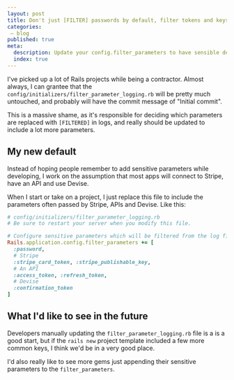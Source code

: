 ```yaml
---
layout: post
title: Don't just [FILTER] passwords by default, filter tokens and keys!
categories:
 – blog
published: true
meta:
  description: Update your config.filter_parameters to have sensible defaults, so logs don't have sensitive information in them.
  index: true
---
```


I've picked up a lot of Rails projects while being a contractor. Almost always, I can grantee that the `config/initializers/filter_parameter_logging.rb` will be pretty much untouched, and probably will have the commit message of "Initial commit".

This is a massive shame, as it's responsible for deciding which parameters are replaced with `[FILTERED]` in logs, and really should be updated to include a lot more parameters.

## My new default

Instead of hoping people remember to add sensitive parameters while developing, I work on the assumption that most apps will connect to Stripe, have an API and use Devise.

When I start or take on a project, I just replace this file to include the parameters often passed by Stripe, APIs and Devise. Like this:

```ruby
# config/initializers/filter_parameter_logging.rb
# Be sure to restart your server when you modify this file.

# Configure sensitive parameters which will be filtered from the log file.
Rails.application.config.filter_parameters += [
  :password,
  # Stripe
  :stripe_card_token, :stripe_publishable_key,
  # An API
  :access_token, :refresh_token,
  # Devise
  :confirmation_token
]
```

## What I'd like to see in the future

Developers manually updating the `filter_parameter_logging.rb` file is a is a good start, but if the `rails new` project template included a few more common keys, I think we'd be in a very good place.

I'd also really like to see more gems just appending their sensitive parameters to the `filter_parameters`.
